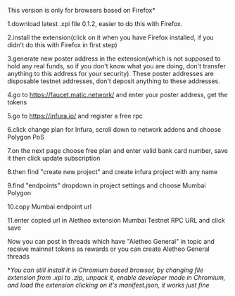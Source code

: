 This version is only for browsers based on Firefox*

1.download latest .xpi file 0.1.2, easier to do this with Firefox.

2.install the extension(click on it when you have Firefox installed, if you didn't do this with Firefox in first step)

3.generate new poster address in the extension(which is not supposed to hold any real funds, so if you don't know what you are doing, don't transfer anything to this address for your security). These poster addresses are disposable testnet addresses, don't deposit anything to these addresses.

4.go to https://faucet.matic.network/ and enter your poster address, get the tokens

5.go to https://infura.io/ and register a free rpc

6.click change plan for Infura, scroll down to network addons and choose Polygon PoS

7.on the next page choose free plan and enter valid bank card number, save it then click update subscription

8.then find "create new project" and create infura project with any name

9.find "endpoints" dropdown in project settings and choose Mumbai Polygon

10.copy Mumbai endpoint url

11.enter copied url in Aletheo extension Mumbai Testnet RPC URL and click save

Now you can post in threads which have "Aletheo General" in topic and receive mainnet tokens as rewards or you can create Aletheo General threads

**You can still install it in Chromium based browser, by changing file extension from .xpi to .zip, unpack it, enable developer mode in Chromium, and load the extension clicking on it's manifest.json, it works just fine*
